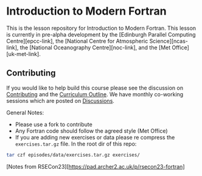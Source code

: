 # Introduction to Modern Fortran

This is the lesson repository for Introduction to Modern Fortran.
This lesson is currently in pre-alpha development by the
[Edinburgh Parallel Computing Centre][epcc-link],
the [National Centre for Atmospheric Science][ncas-link],
the [National Oceanography Centre][noc-link],
and the [Met Office][uk-met-link].

## Contributing

If you would like to help build this course please see
the discussion on [Contributing](https://github.com/carpentries-incubator/intro-to-modern-fortran/discussions/39)
and the [Curriculum Outline](https://github.com/carpentries-incubator/intro-to-modern-fortran/discussions/6#discussioncomment-8546839).
We have monthly co-working sessions which are posted on
[Discussions](https://github.com/carpentries-incubator/intro-to-modern-fortran/discussions/categories/meetings?discussions_q=is%3Aopen+category%3AMeetings).

General Notes:

- Please use a fork to contribute
- Any Fortran code should follow the agreed style (Met Office)
- If you are adding new exercises or data please re compress
  the `exercises.tar.gz` file. In the root dir of this repo:

```bash
tar czf episodes/data/exercises.tar.gz exercises/
```

[Notes from RSECon23][https://pad.archer2.ac.uk/p/rsecon23-fortran]
